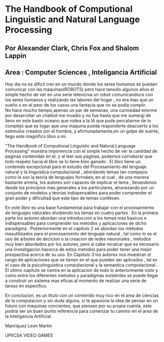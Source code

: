# The Handbook of Computional Linguistic and Natural Language Processing
## Por Alexander Clark, Chris Fox and Shalom Lappin
## Area : Computer Sciences , Inteligancia Artificial  

Hoy dia no es dificil crer en un mundo donde los seres humanos se puedan comunicar con las maquinas(ROBOTS) pero hace tansolo algunos años el simple hecho de ver en una serie televiciva un robot comunicandoce con los seres humanos y realizando las labores del hogar , no era mas que un sueño o en el peor de los casos una fantacia que no se podia cumplir.   
No hace mucho tiempo,apenas un par de semanas, una curiosidad enorme por desarrollar un chatbot me invadio y no fue hasta que me sumergi de lleno en este basto oceano que rodea a la IA que pude percatarme de lo complejo que es logar que una maquina pueda responderte deacuerto a los estimulos creados por el hombre, y afortunadamente,en un golpe de suerte, llego este magnifico libro a mi.   

"The Handbook of Computional Linguistic and Natural Language Processing" muestra imponencia con el simple hecho de ver la cantidad de paginas contenidas en el, y al leer sus paginas, podemos corroborar que todo respeto hacia el libro se lo tiene bien ganado .
El libro tiene un contenido excepcional para el estudio del Procesamiento del lenguaje natural y la linguistica computacional , abordando temas tan compejos como lo son la teoria de lenguajes formales, en el cual , de una manera bastante amena, los autores son capaces de explicar el tema , llevandonos desde los principios mas generales a los particulares, atravezando por un conjunto de modelos y teorias indispensables para poder comprender el gran poder y dificultad que este tipo de temas conllevan. 

En este libro es una base fundamental para trabajar con el procesamiento de lenguajes naturales dividiendo los temas en cuatro partes .
En la primera parte los autores abordan una introduccion a los temas mas basicos e indispensables para comprender los metodos y aplicaciones de dicho paradigma . Posteriormente en el capitulo 2 se abordan los metodos masutilizados para el procesamiento del lenguaje natural , tal como lo es  el uso de arboles de decicion o la creacion de redes neuronales , metodos muy bien abordados por los autores, pero si cabe recalcar que es necesario una investigacion hacerca de estos metodos para poder tener una mejor prespectiva acerca de su uso.
En Capitulo 3 los autores nos muestran el rango de aplicaciones que se tienen en el que pueden ser aplicados , tal es el caso de la psicolinguistica computacional y la semantica computacional . El ultimo capitulo se centra en la aplicacion de todo lo anteriormente visto y como entre los diferentes metodos y paradigmas existentes se puede llegar a construir un sistema mas eficas al momento de realizar una serie de tareas en especifico.  

En conclucion, es un titulo con un contenido muy rico en el area de ciencias de la computacion y sin duda alguna, si te apasiona la idea de pensar en un futuro con maquinas concientes, que piensen por su propia cuenta, este podria ser un buen punto referencia para comenzar tu camino en el area de la Inteligencia Artificial. 

Manriquez Leon Martin

UPIICSA VIDEO GAMES
